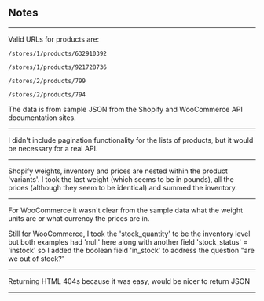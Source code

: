 ## Notes

---

Valid URLs for products are:

`/stores/1/products/632910392`

`/stores/1/products/921728736`

`/stores/2/products/799`

`/stores/2/products/794`

The data is from sample JSON from the Shopify and WooCommerce API documentation sites.

---

I didn't include pagination functionality for the lists of products, but it would be necessary for a real API.

---

Shopify weights, inventory and prices are nested within the product 'variants'. I took the last weight (which seems to be in pounds), all the prices (although they seem to be identical) and summed the inventory.

---

For WooCommerce it wasn't clear from the sample data what the weight units are or what currency the prices are in. 

Still for WooCommerce, I took the 'stock_quantity' to be the inventory level but both examples had 'null' here along with another field 'stock_status' = 'instock' so I added the boolean field 'in_stock' to address the question "are we out of stock?"

---

Returning HTML 404s because it was easy, would be nicer to return JSON

---